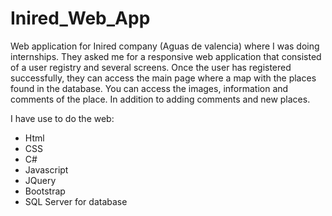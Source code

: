 # Inired_Web_App

Web application for Inired company (Aguas de valencia) where I was doing internships. They asked me for a responsive web application that consisted of a user registry and several screens. Once the user has registered successfully, they can access the main page where a map with the places found in the database. You can access the images, information and comments of the place. In addition to adding comments and new places.

I have use to do the web:
 - Html
 - CSS
 - C#
 - Javascript
 - JQuery
 - Bootstrap
 - SQL Server for database
